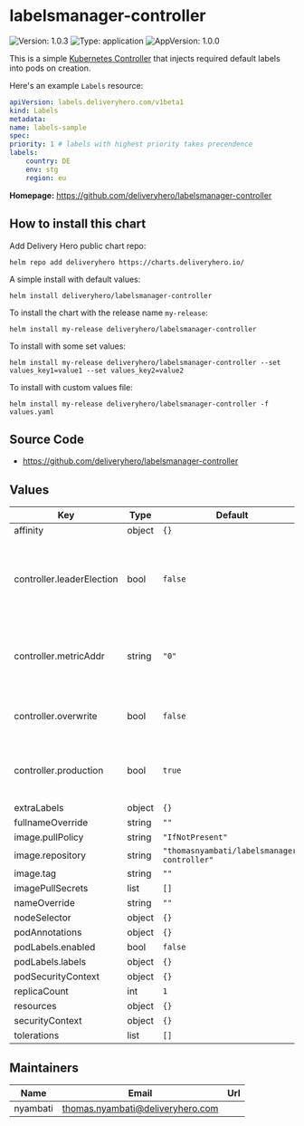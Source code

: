 # labelsmanager-controller

![Version: 1.0.3](https://img.shields.io/badge/Version-1.0.3-informational?style=flat-square) ![Type: application](https://img.shields.io/badge/Type-application-informational?style=flat-square) ![AppVersion: 1.0.0](https://img.shields.io/badge/AppVersion-1.0.0-informational?style=flat-square)

This is a simple [Kubernetes Controller](https://kubernetes.io/docs/concepts/architecture/controller/) that injects required default labels into pods on creation.

Here's an example `Labels` resource:

```yaml
apiVersion: labels.deliveryhero.com/v1beta1
kind: Labels
metadata:
name: labels-sample
spec:
priority: 1 # labels with highest priority takes precendence
labels:
    country: DE
    env: stg
    region: eu

```

**Homepage:** <https://github.com/deliveryhero/labelsmanager-controller>

## How to install this chart

Add Delivery Hero public chart repo:

```console
helm repo add deliveryhero https://charts.deliveryhero.io/
```

A simple install with default values:

```console
helm install deliveryhero/labelsmanager-controller
```

To install the chart with the release name `my-release`:

```console
helm install my-release deliveryhero/labelsmanager-controller
```

To install with some set values:

```console
helm install my-release deliveryhero/labelsmanager-controller --set values_key1=value1 --set values_key2=value2
```

To install with custom values file:

```console
helm install my-release deliveryhero/labelsmanager-controller -f values.yaml
```

## Source Code

* <https://github.com/deliveryhero/labelsmanager-controller>

## Values

| Key | Type | Default | Description |
|-----|------|---------|-------------|
| affinity | object | `{}` |  |
| controller.leaderElection | bool | `false` | Enable leader election for running multiple controller pods |
| controller.metricAddr | string | `"0"` | Address to serve prometheus metrics on. "0" is disabled. |
| controller.overwrite | bool | `false` | Overwrite any similar label on the pod. |
| controller.production | bool | `true` | The log level of the controller. enable for json logs |
| extraLabels | object | `{}` |  |
| fullnameOverride | string | `""` |  |
| image.pullPolicy | string | `"IfNotPresent"` |  |
| image.repository | string | `"thomasnyambati/labelsmanager-controller"` |  |
| image.tag | string | `""` |  |
| imagePullSecrets | list | `[]` |  |
| nameOverride | string | `""` |  |
| nodeSelector | object | `{}` |  |
| podAnnotations | object | `{}` |  |
| podLabels.enabled | bool | `false` |  |
| podLabels.labels | object | `{}` |  |
| podSecurityContext | object | `{}` |  |
| replicaCount | int | `1` |  |
| resources | object | `{}` |  |
| securityContext | object | `{}` |  |
| tolerations | list | `[]` |  |

## Maintainers

| Name | Email | Url |
| ---- | ------ | --- |
| nyambati | <thomas.nyambati@deliveryhero.com> |  |
